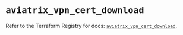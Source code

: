 # `aviatrix_vpn_cert_download`

Refer to the Terraform Registry for docs: [`aviatrix_vpn_cert_download`](https://registry.terraform.io/providers/aviatrixsystems/aviatrix/8.1.10/docs/resources/vpn_cert_download).
